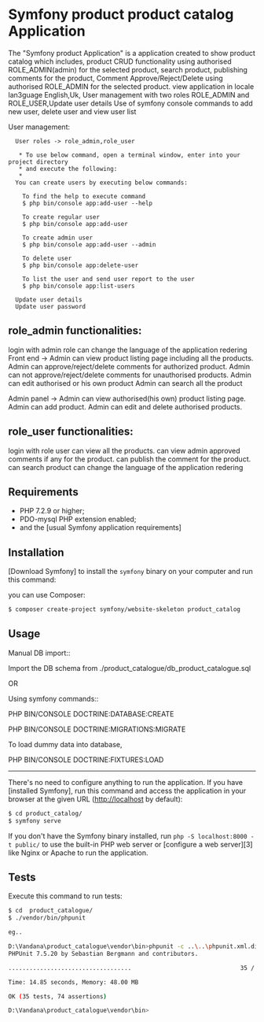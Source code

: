 Symfony product product catalog Application
========================

The "Symfony product Application" is a application created to show product catalog which includes,
      product CRUD functionality using authorised ROLE_ADMIN(admin) for the selected product,
      search product,
      publishing comments for the product,
      Comment Approve/Reject/Delete using authorised ROLE_ADMIN for the selected product.
      view application in locale lan3guage English,Uk, 
      User management with two roles ROLE_ADMIN and ROLE_USER,Update user details 
      Use of symfony console commands to add new user, delete user and view user list


User management:

      User roles -> role_admin,role_user

       * To use below command, open a terminal window, enter into your project directory
       * and execute the following:
       *
      You can create users by executing below commands:

        To find the help to execute command
        $ php bin/console app:add-user --help

        To create regular user
        $ php bin/console app:add-user

        To create admin user
        $ php bin/console app:add-user --admin

        To delete user
        $ php bin/console app:delete-user

        To list the user and send user report to the user   
        $ php bin/console app:list-users

      Update user details
      Update user password

role_admin functionalities:
-------------------------------------------------------
login with admin role
can change the language of the application redering
Front end ->
Admin can view product listing page including all the products.
Admin can approve/reject/delete comments for authorized product.
Admin can not approve/reject/delete comments for unauthorised products.
Admin can edit authorised or his own product
Admin can search all the product

Admin panel ->
Admin can view authorised(his own) product listing page.
Admin can add product.
Admin can edit and delete authorised products.

role_user functionalities:
-------------------------------------------------------
login with role user
can view all the products.
can view admin approved comments if any for the product.
can publish the comment for the product.
can search product
can change the language of the application redering

Requirements
------------

  * PHP 7.2.9 or higher;
  * PDO-mysql PHP extension enabled;
  * and the [usual Symfony application requirements]

Installation
------------

[Download Symfony] to install the `symfony` binary on your computer and run
this command:

you can use Composer:

```bash
$ composer create-project symfony/website-skeleton product_catalog
```

Usage
---------------------------------------------------------------------------------------
Manual DB import::

Import the DB schema from ./product_catalogue/db_product_catalogue.sql

OR

Using symfony commands::

PHP BIN/CONSOLE DOCTRINE:DATABASE:CREATE

PHP BIN/CONSOLE DOCTRINE:MIGRATIONS:MIGRATE

To load dummy data into database,

PHP BIN/CONSOLE DOCTRINE:FIXTURES:LOAD

------------------------------------------

There's no need to configure anything to run the application. If you have
[installed Symfony], run this command and access the application in your
browser at the given URL (<http://localhost> by default):



```bash
$ cd product_catalog/
$ symfony serve


```

If you don't have the Symfony binary installed, run `php -S localhost:8000 -t public/`
to use the built-in PHP web server or [configure a web server][3] like Nginx or
Apache to run the application.

Tests
-----

Execute this command to run tests:

```bash
$ cd  product_catalogue/
$ ./vendor/bin/phpunit

eg..

D:\Vandana\product_catalogue\vendor\bin>phpunit -c ..\..\phpunit.xml.dist
PHPUnit 7.5.20 by Sebastian Bergmann and contributors.

...................................                               35 / 35 (100%)

Time: 14.85 seconds, Memory: 48.00 MB

OK (35 tests, 74 assertions)

D:\Vandana\product_catalogue\vendor\bin>